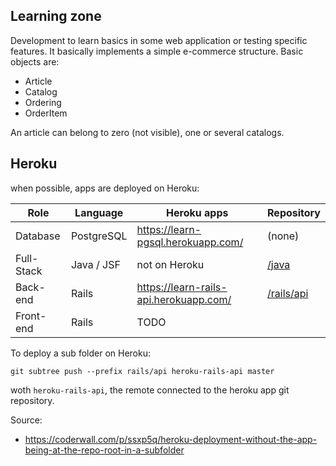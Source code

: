 ## Learning zone

Development to learn basics in some web application or testing specific features. It basically implements a simple e-commerce structure. Basic objects are:

- Article
- Catalog
- Ordering
- OrderItem

An article can belong to zero (not visible), one or several catalogs.

## Heroku

when possible, apps are deployed on Heroku:

Role        | Language      |  Heroku apps                              | Repository
---         |---            |---                                        |---
Database    | PostgreSQL    | https://learn-pgsql.herokuapp.com/        | (none)
Full-Stack  | Java / JSF    | not on Heroku                             | [/java](https://github.com/Al-un/learn-zone/tree/master/java)
Back-end    | Rails         | https://learn-rails-api.herokuapp.com/    | [/rails/api](https://github.com/Al-un/learn-zone/tree/master/rails/api)
Front-end   | Rails         | TODO                                      |

To deploy a sub folder on Heroku:

```
git subtree push --prefix rails/api heroku-rails-api master
```
woth `heroku-rails-api`, the remote connected to the heroku app git repository.

Source:
 - https://coderwall.com/p/ssxp5q/heroku-deployment-without-the-app-being-at-the-repo-root-in-a-subfolder